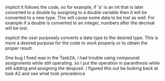 implicit
  it follows the code, so for example, if 'a' is an int that is later converted to a double by assigning
  to a double variable then it will be converted to a new type. This will cause some data to be lost as 
  well. For example if a double is converted to an integer, numbers after the decimal will be lost.

explicit
  the user purposely converts a data type to the desired type. This is more a desired purpose for the code
  to work properly or to obtain the proper result.


One bug I fixed was in the Task2A, i had trouble using compounat assignments while still operating. so I 
put the operation in paranthesis while still adding and assigning the desposit. I figured this out be looking
back at task A2 and see what took precedence 
